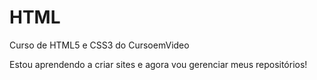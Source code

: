 # HTML
 Curso de HTML5 e CSS3 do CursoemVideo

 Estou aprendendo a criar sites e agora vou gerenciar meus repositórios!
